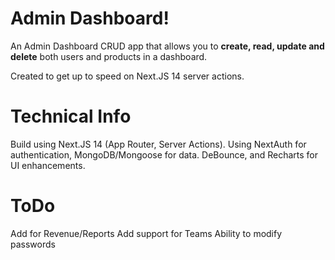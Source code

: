 # Admin Dashboard!

An Admin Dashboard CRUD app that allows you to **create, read, update and delete** both users and products in a dashboard.

Created to get up to speed on Next.JS 14 server actions. 

# Technical Info
Build using Next.JS 14 (App Router, Server Actions). Using NextAuth for authentication, MongoDB/Mongoose for data. DeBounce, and Recharts for UI enhancements.

# ToDo
Add for Revenue/Reports
Add support for Teams
Ability to modify passwords
